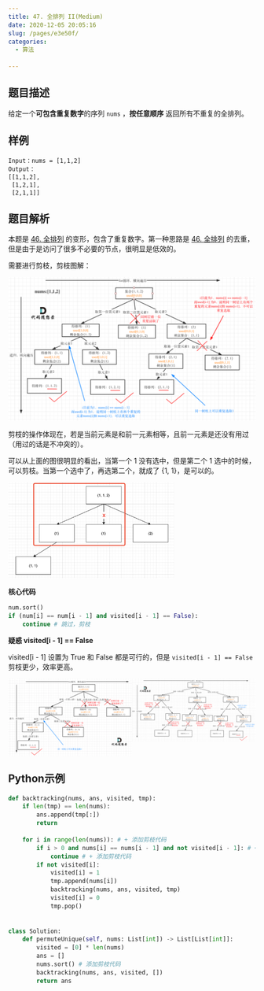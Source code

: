 ```yaml
---
title: 47. 全排列 II(Medium)
date: 2020-12-05 20:05:16
slug: /pages/e3e50f/
categories: 
  - 算法

---
```


## 题目描述

给定一个**可包含重复数字**的序列 `nums` ，**按任意顺序** 返回所有不重复的全排列。

## 样例

```
Input：nums = [1,1,2]
Output：
[[1,1,2],
 [1,2,1],
 [2,1,1]]
```

## 题目解析

本题是 [46. 全排列](https://leetcode-cn.com/problems/permutations/) 的变形，包含了重复数字。第一种思路是 [46. 全排列](https://leetcode-cn.com/problems/permutations/) 的去重，但是由于是访问了很多不必要的节点，很明显是低效的。

需要进行剪枝，剪枝图解：

<img src="./assets/img/640-20201205202346074.png" alt="img" style="zoom: 67%;" />

剪枝的操作体现在，若是当前元素是和前一元素相等，且前一元素是还没有用过（用过的话是不冲突的）。

可以从上面的图很明显的看出，当第一个 1 没有选中，但是第二个 1 选中的时候，可以剪枝。当第一个选中了，再选第二个，就成了 {1, 1}，是可以的。

<img src="./assets/img/image-20201205205527487.png" alt="image-20201205205527487" style="zoom:33%;" />

**核心代码** 

```python
num.sort()
if (num[i] == num[i - 1] and visited[i - 1] == False):
    continue # 跳过，剪枝
```

**疑惑 visited[i - 1] == False**  

visited[i - 1] 设置为 True 和 False 都是可行的，但是 `visited[i - 1] == False` 剪枝更少，效率更高。

<div style="display: flex">
<img src="./assets/img/640-20201205211559557.png" alt="img" style="flex:1;height:100%;width:50%" />
<img src="./assets/img/640-20201205211611567.png" alt="img" style="flex:1;zoom:120%;height:100%;width:50%" />
</div>

## Python示例

```python
def backtracking(nums, ans, visited, tmp):
    if len(tmp) == len(nums):
        ans.append(tmp[:])
        return
    
    for i in range(len(nums)): # + 添加剪枝代码
        if i > 0 and nums[i] == nums[i - 1] and not visited[i - 1]: # + 添加剪枝代码
            continue # + 添加剪枝代码
        if not visited[i]:
            visited[i] = 1
            tmp.append(nums[i])
            backtracking(nums, ans, visited, tmp)
            visited[i] = 0 
            tmp.pop()
    

class Solution:
    def permuteUnique(self, nums: List[int]) -> List[List[int]]:
        visited = [0] * len(nums)
        ans = []
        nums.sort() # 添加剪枝代码
        backtracking(nums, ans, visited, [])
        return ans 
```

